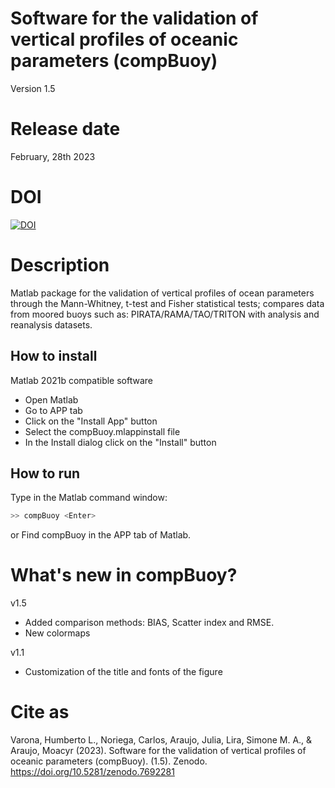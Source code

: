 # Software for the validation of vertical profiles of oceanic parameters (compBuoy)

Version 1.5

# Release date

February, 28th 2023

# DOI

[![DOI](https://zenodo.org/badge/DOI/10.5281/zenodo.7692281.svg)](https://doi.org/10.5281/zenodo.7692281)

# Description

Matlab package for the validation of vertical profiles of ocean parameters through the Mann-Whitney, t-test and Fisher statistical tests; compares data from moored buoys such as: PIRATA/RAMA/TAO/TRITON with analysis and reanalysis datasets.

## How to install

Matlab 2021b compatible software

- Open Matlab
- Go to APP tab
- Click on the "Install App" button
- Select the compBuoy.mlappinstall file
- In the Install dialog click on the "Install" button

## How to run

Type in the Matlab command window:

```sh
>> compBuoy <Enter>
```
or Find compBuoy in the APP tab of Matlab.

# What's new in compBuoy?

v1.5

- Added comparison methods: BIAS, Scatter index and RMSE.
- New colormaps

v1.1

- Customization of the title and fonts of the figure

# Cite as

Varona, Humberto L., Noriega, Carlos, Araujo, Julia, Lira, Simone M. A., & Araujo, Moacyr (2023). Software for the validation of vertical profiles of oceanic parameters (compBuoy). (1.5). Zenodo. https://doi.org/10.5281/zenodo.7692281
